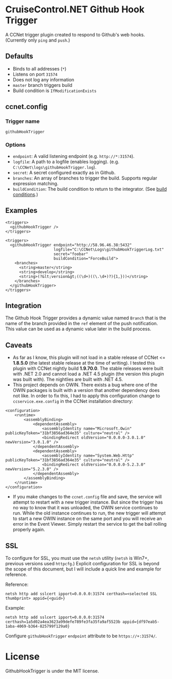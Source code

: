 # CruiseControl.NET Github Hook Trigger
A CCNet trigger plugin created to respond to Github's web hooks. (Currently only `ping` and `push`.)

## Defaults

- Binds to all addresses (`*`)
- Listens on port `31574` 
- Does not log any information
- `master` branch triggers build
- Build condition is `IfModificationExists`

## ccnet.config

### Trigger name
`githubHookTrigger`

### Options
- `endpoint`: A valid listening endpoint (e.g. `http://*:31574`).
- `logfile`: A path to a logfile (enables logging). (e.g. `C:\CCNet\logs\githubHookTrigger.log`).
- `secret`: A secret configured exactly as in Github.
- `branches`: An array of branches to trigger the build. Supports regular expression matching.
- `buildCondition`: The build condition to return to the integrator. (See [build conditions](http://cruisecontrolnet.org/projects/ccnet/wiki/Build_Condition).)

## Examples
```
<triggers>
  <githubHookTrigger />
</triggers>
```

```
<triggers>
  <githubHookTrigger endpoint="http://58.96.46.38:5432"
                     logfile="C:\CCNet\Logs\githubHookTriggerLog.txt"
                     secret="foobar"
                     buildCondition="ForceBuild">
    <branches>
      <string>master</string>
      <string>develop</string>
      <string>(?&lt;version&gt;((\d+)((\.\d+)?){1,}))</string>
    </branches>
  </githubHookTrigger>
</triggers>
```

## Integration
The Github Hook Trigger provides a dynamic value named `Branch` that is the name of the branch provided in the `ref` element of the push notification. This value can be used as a dynamic value later in the build process.

## Caveats
- As far as I know, this plugin will not load in a stable release of CCNet <= **1.8.5.0** (the latest stable release at the time of writing). I tested this plugin with CCNet nightly build **1.9.70.0**. The stable releases were built with .NET 2.0 and cannot load a .NET 4.5 plugin (the version this plugin was built with). The nightlies are built with .NET 4.5.
- This project depends on OWIN. There exists a bug where one of the OWIN packages is built with a version that another dependency does not like. In order to fix this, I had to apply this configuration change to `ccservice.exe.config` in the CCNet installation directory:

```
<configuration>
	<runtime>
		<assemblyBinding>
			<dependentAssembly>
				<assemblyIdentity name="Microsoft.Owin" publicKeyToken="31bf3856ad364e35" culture="neutral" />
				<bindingRedirect oldVersion="0.0.0.0-3.0.1.0" newVersion="3.0.1.0" />
			</dependentAssembly>
			<dependentAssembly>
				<assemblyIdentity name="System.Web.Http" publicKeyToken="31bf3856ad364e35" culture="neutral" />
				<bindingRedirect oldVersion="0.0.0.0-5.2.3.0" newVersion="5.2.3.0" />
			</dependentAssembly>
		</assemblyBinding>
	</runtime>
</configuration>
```

- If you make changes to the `ccnet.config` file and save, the service will attempt to restart with a new trigger instance. But since the trigger has no way to know that it was unloaded, the OWIN service continues to run. While the old instance continues to run, the new trigger will attempt to start a new OWIN instance on the same port and you will receive an error in the Event Viewer. Simply restart the service to get the ball rolling properly again.

## SSL
To configure for SSL, you must use the `netsh` utility (`netsh` is Win7+, previous versions used `httpcfg`.) Explicit configuration for SSL is beyond the scope of this document, but I will include a quick line and example for reference.

Reference:

	netsh http add sslcert ipport=0.0.0.0:31574 certhash=<selected SSL thumbprint> appid={<guid>}

Example:

	netsh http add sslcert ipport=0.0.0.0:31574 certhash=1a5d02a4ea3623a99defe789fe3fa35fa9af5523b appid={df97eab5-1aba-4069-b364-825799f129a0}

Configure `githubHookTrigger` `endpoint` attribute to be `https://+:31574/`.

# License

GithubHookTrigger is under the MIT license.